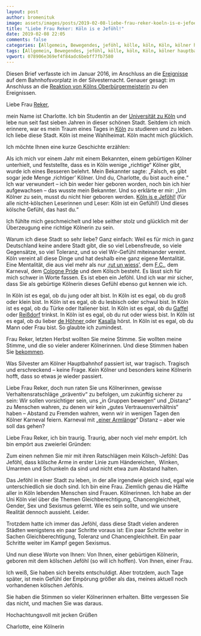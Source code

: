 ```yaml
---
layout: post
author: bromenituk
image: assets/images/posts/2019-02-08-liebe-frau-reker-koeln-is-e-jefoehl.jpg
title: "Liebe Frau Reker: Köln is e Jeföhl!"
date: 2019-02-08 22:05
comments: false
categories: [Allgemein, Bewegendes, jeföhl, kölle, köln, Köln, kölner hauptbahnhof, reker, silvester 2016, übergriffe]
tags: [Allgemein, Bewegendes, jeföhl, kölle, köln, Köln, kölner hauptbahnhof, reker, silvester 2016, übergriffe]
vgwort: 078906e369ef4f84adc6bebff7fb7580
---
```

<!-- wp:paragraph -->
<p>Diesen Brief verfasste ich im Januar 2016, im Anschluss an die <a href="https://www.zeit.de/gesellschaft/zeitgeschehen/2016-01/koeln-silvester-sexuelle-uebergriffe-raub-faq">Ereignisse</a> auf dem Bahnhofsvorplatz in der Silvesternacht. Genauer gesagt: im Anschluss an die <a href="https://www.welt.de/politik/deutschland/article150710788/Armlaengen-Tipp-sorgt-fuer-Spott-und-Wut.html">Reaktion von Kölns Oberbürgermeisterin</a> zu den Ereignissen.</p>
<!-- /wp:paragraph -->

<!-- wp:paragraph -->
<p>Liebe Frau <a href="https://href.li/?https://de.wikipedia.org/wiki/Henriette_Reker">Reker</a>,</p>
<!-- /wp:paragraph -->

<!-- wp:paragraph -->
<p>mein Name ist Charlotte.
Ich bin Studentin an der <a href="https://href.li/?https://www.uni-koeln.de">Universität zu Köln</a> und lebe nun seit fast sieben Jahren in dieser schönen Stadt.
Seitdem ich mich erinnere, war es mein Traum eines Tages in <a href="https://href.li/?https://www.koeln.de">Köln</a> zu studieren und zu leben. Ich liebe diese Stadt. Köln ist
meine Wahlheimat. Köln macht mich glücklich.</p>
<!-- /wp:paragraph -->

<!-- wp:paragraph -->
<p>Ich möchte Ihnen eine
kurze Geschichte erzählen:</p>
<!-- /wp:paragraph -->

<!-- wp:paragraph -->
<p>Als ich mich vor einem
Jahr mit einem Bekannten, einem gebürtigen Kölner unterhielt, und feststellte,
dass es in Köln wenige „richtige“ Kölner gibt, wurde ich eines Besseren
belehrt. Mein Bekannter sagte: „Falsch, es gibt sogar jede Menge ‚richtiger’
Kölner. Und du, Charlotte, du bist auch eine.“ Ich war verwundert – ich bin
weder hier geboren worden, noch bin ich hier aufgewachsen – das wusste mein
Bekannter. Und so erklärte er mir: „Um Kölner zu sein, musst du nicht hier
geboren werden. <a href="https://href.li/?https://www.youtube.com/watch?v=TQpHUWnct4Y">Köln is e
Jeföhl!</a> (für alle nicht-kölschen
Leserinnen und Leser: Köln ist ein Gefühl!) Und dieses kölsche Gefühl, das hast
du.“</p>
<!-- /wp:paragraph -->

<!-- wp:paragraph -->
<p>Ich fühlte mich
geschmeichelt und lebe seither stolz und glücklich mit der Überzeugung eine
richtige Kölnerin zu sein.</p>
<!-- /wp:paragraph -->

<!-- wp:paragraph -->
<p>Warum ich diese Stadt so
sehr liebe? Ganz einfach: Weil es für mich in ganz Deutschland keine andere
Stadt gibt, die so viel Lebensfreude, so viele Gegensätze, so viel Toleranz,
und so viel Wir-Gefühl miteinander vereint. Köln vereint all diese Dinge und
hat deshalb eine ganz eigene Mentalität. Eine Mentalität, die aus viel mehr als
nur ‚<a href="https://href.li/?https://www.youtube.com/watch?v=o1PjjQHsVPM">rut un wiess</a>’, dem <a href="https://href.li/?https://www.fc-koeln.de/start/">F.C.</a>, dem Karneval, dem <a href="https://href.li/?https://de.wikipedia.org/wiki/Cologne_Pride">Cologne Pride</a> und dem Kölsch besteht. Es lässt sich für mich schwer in Worte
fassen. Es ist eben ein Jeföhl. Und ich war mir sicher, dass Sie als gebürtige
Kölnerin dieses Gefühl ebenso gut kennen wie ich.</p>
<!-- /wp:paragraph -->

<!-- wp:paragraph -->
<p>In Köln ist es egal, ob du
jung oder alt bist. In Köln ist es egal, ob du groß oder klein bist. In Köln
ist es egal, ob du lesbisch oder schwul bist. In Köln ist es egal, ob du Türke
oder Italiener bist. In Köln ist es egal, ob du <a href="https://href.li/?https://www.gaffel.de/Startseite.html">Gaffel</a> oder <a href="https://href.li/?https://reissdorf.de">Reißdorf</a> trinkst. In Köln ist es egal, ob du rut oder wiess bist. In
Köln ist es egal, ob du lieber <a href="https://href.li/?https://hoehner.com">de Höhner </a>oder <a href="https://href.li/?https://www.youtube.com/watch?v=kkiUUyIvZOo">Kasalla</a> hörst. In Köln ist es egal, ob du Mann oder Frau bist. So
glaubte ich zumindest.</p>
<!-- /wp:paragraph -->

<!-- wp:paragraph -->
<p>Frau Reker, letzten Herbst
wollten Sie meine Stimme. Sie wollten meine Stimme, und die so vieler anderer
Kölnerinnen. Und diese Stimmen haben Sie <a href="https://href.li/?https://www.zeit.de/politik/deutschland/2015-10/wahl-koeln-ergebnis">bekommen</a>.</p>
<!-- /wp:paragraph -->

<!-- wp:paragraph -->
<p>Was Silvester am Kölner
Hauptbahnhof passiert ist, war tragisch. Tragisch und erschreckend – keine
Frage. Kein Kölner und besonders keine Kölnerin hofft, dass so etwas je wieder
passiert.</p>
<!-- /wp:paragraph -->

<!-- wp:paragraph -->
<p>Liebe Frau Reker, doch nun
raten Sie uns Kölnerinnen, gewisse Verhaltensratschläge „präventiv“ zu
befolgen, um zukünftig sicherer zu sein: Wir sollen vorsichtiger sein, uns „in
Gruppen bewegen“ und „Distanz“ zu Menschen wahren, zu denen wir kein „gutes
Vertrauensverhältnis“ haben – Abstand zu Fremden wahren, wenn wir in wenigen
Tagen den Kölner Karneval feiern. Karneval mit „<a href="https://href.li/?https://www.n24.de/n24/Mediathek/videos/d/7867614/diese-aussage-von-henriette-reker-sorgt-fuer-aufsehen.html">einer Armlänge</a>“ Distanz – aber wie soll das gehen?</p>
<!-- /wp:paragraph -->

<!-- wp:paragraph -->
<p>Liebe Frau Reker, ich bin
traurig. Traurig, aber noch viel mehr empört. Ich bin empört aus zweierlei
Gründen:</p>
<!-- /wp:paragraph -->

<!-- wp:paragraph -->
<p>Zum einen nehmen Sie mir
mit ihren Ratschlägen mein Kölsch-Jeföhl: Das Jeföhl, dass kölsche Arme in
erster Linie zum Händereichen,&nbsp; Winken, Umarmen und Schunkeln da sind und
nicht etwa zum Abstand halten.</p>
<!-- /wp:paragraph -->

<!-- wp:paragraph -->
<p>Das Jeföhl in einer Stadt
zu leben, in der alle irgendwie gleich sind, egal wie unterschiedlich sie doch
sind. Ich bin eine Frau. Ziemlich genau die Hälfte aller in Köln lebenden
Menschen sind Frauen. Kölnerinnen. Ich habe an der Uni Köln viel über die
Themen Gleichberechtigung, Chancengleichheit, Gender, Sex und Sexismus gelernt.
Wie es sein sollte, und wie unsere Realität dennoch aussieht. Leider.</p>
<!-- /wp:paragraph -->

<!-- wp:paragraph -->
<p>Trotzdem hatte ich immer
das Jeföhl, dass diese Stadt vielen anderen Städten wenigstens ein paar
Schritte voraus ist: Ein paar Schritte weiter in Sachen Gleichberechtigung,
Toleranz und Chancengleichheit. Ein paar Schritte weiter im Kampf gegen
Sexismus.</p>
<!-- /wp:paragraph -->

<!-- wp:paragraph -->
<p>Und nun diese Worte von
Ihnen: Von Ihnen, einer gebürtigen Kölnerin, geboren mit dem kölschen Jeföhl
(so will ich hoffen). Von Ihnen, einer Frau.</p>
<!-- /wp:paragraph -->

<!-- wp:paragraph -->
<p>Ich weiß, Sie haben sich
bereits entschuldigt. Aber trotzdem, auch Tage später, ist mein Gefühl der
Empörung größer als das, meines aktuell noch vorhandenen kölschen Jeföhls.</p>
<!-- /wp:paragraph -->

<!-- wp:paragraph -->
<p>Sie haben die Stimmen so
vieler Kölnerinnen erhalten. Bitte vergessen Sie das nicht, und machen Sie was
daraus.</p>
<!-- /wp:paragraph -->

<!-- wp:paragraph -->
<p>Hochachtungsvoll mit
jecken Grüßen</p>
<!-- /wp:paragraph -->

<!-- wp:paragraph -->
<p>Charlotte, eine Kölnerin</p>
<!-- /wp:paragraph -->

<!-- wp:paragraph -->
<p></p>
<!-- /wp:paragraph -->
